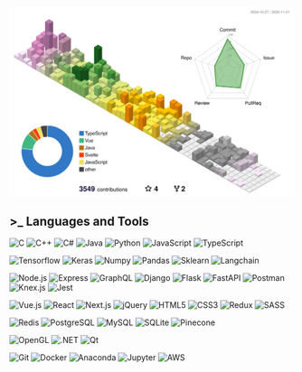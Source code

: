 ![profile-3d-contrib](https://raw.githubusercontent.com/NarciSource/NarciSource/output/profile-south-season-animate.svg)

## >\_ Languages and Tools

<img title="C" src="https://cdn.jsdelivr.net/gh/devicons/devicon@latest/icons/c/c-original.svg" width='50px' /> <img title="C++" src="https://cdn.jsdelivr.net/gh/devicons/devicon@latest/icons/cplusplus/cplusplus-original.svg" width='50px'/> <img title="C#" src="https://cdn.jsdelivr.net/gh/devicons/devicon@latest/icons/csharp/csharp-original.svg" width='50px' /> <img title="Java" src="https://cdn.jsdelivr.net/gh/devicons/devicon@latest/icons/java/java-original.svg" width='50px' /> <img title="Python" src="https://cdn.jsdelivr.net/gh/devicons/devicon@latest/icons/python/python-original.svg" width='50px' /> <img title="JavaScript" src="https://cdn.jsdelivr.net/gh/devicons/devicon@latest/icons/javascript/javascript-original.svg" width='50px' /> <img title="TypeScript" src="https://cdn.jsdelivr.net/gh/devicons/devicon@latest/icons/typescript/typescript-original.svg" width='50px' />

<img title="Tensorflow" src="https://cdn.jsdelivr.net/gh/devicons/devicon@latest/icons/tensorflow/tensorflow-original.svg" width='50px' /> <img title="Keras" src="https://cdn.jsdelivr.net/gh/devicons/devicon@latest/icons/keras/keras-original.svg" width='50px' /> <img title="Numpy" src="https://cdn.jsdelivr.net/gh/devicons/devicon@latest/icons/numpy/numpy-original.svg" width='50px' /> <img title="Pandas" src="https://cdn.jsdelivr.net/gh/devicons/devicon@latest/icons/pandas/pandas-original.svg" width='50px' /> <img title="Sklearn" src="https://cdn.jsdelivr.net/gh/devicons/devicon@latest/icons/scikitlearn/scikitlearn-original.svg" width='50px' /> <img title="Langchain" src="https://github.com/NarciSource/NarciSource/assets/26417221/416e8834-a8b5-46b1-9751-b6c839a95078" width='50px' />

<img title="Node.js" src="https://cdn.jsdelivr.net/gh/devicons/devicon@latest/icons/nodejs/nodejs-original-wordmark.svg" width='50px' /> <img title="Express" src="https://cdn.jsdelivr.net/gh/devicons/devicon@latest/icons/express/express-original.svg" width='50px' /> <img title="GraphQL" src="https://cdn.jsdelivr.net/gh/devicons/devicon@latest/icons/graphql/graphql-plain.svg" width='50px' />
<img title="Django" src="https://cdn.jsdelivr.net/gh/devicons/devicon@latest/icons/django/django-plain.svg" width='50px' /> <img title="Flask" src="https://cdn.jsdelivr.net/gh/devicons/devicon@latest/icons/flask/flask-original.svg" width='50px' /> <img title="FastAPI" src="https://cdn.jsdelivr.net/gh/devicons/devicon@latest/icons/fastapi/fastapi-original.svg" width='50px' /> <img title="Postman" src="https://cdn.jsdelivr.net/gh/devicons/devicon@latest/icons/postman/postman-original.svg" width='50px'/> <img title="Knex.js" src="https://cdn.jsdelivr.net/gh/devicons/devicon@latest/icons/knexjs/knexjs-original.svg" width='50px'/> <img title="Jest" src="https://cdn.jsdelivr.net/gh/devicons/devicon@latest/icons/jest/jest-plain.svg" width='50px'/>

<img title="Vue.js" src="https://cdn.jsdelivr.net/gh/devicons/devicon@latest/icons/vuejs/vuejs-original.svg" width='50px' /> <img title="React" src="https://cdn.jsdelivr.net/gh/devicons/devicon@latest/icons/react/react-original.svg" width='50px' /> <img title="Next.js" src="https://cdn.jsdelivr.net/gh/devicons/devicon@latest/icons/nextjs/nextjs-original.svg" width='50px' /> <img title="jQuery" src="https://cdn.jsdelivr.net/gh/devicons/devicon@latest/icons/jquery/jquery-original.svg" width='50px'/> <img title="HTML5" src="https://cdn.jsdelivr.net/gh/devicons/devicon@latest/icons/html5/html5-original.svg" width='50px'/> <img title="CSS3" src="https://cdn.jsdelivr.net/gh/devicons/devicon@latest/icons/css3/css3-original.svg" width='50px'/> <img title="Redux" src="https://cdn.jsdelivr.net/gh/devicons/devicon@latest/icons/redux/redux-original.svg" width='50px'/> <img title="SASS" src="https://cdn.jsdelivr.net/gh/devicons/devicon@latest/icons/sass/sass-original.svg" width='50px'/>

<img title="Redis" src="https://cdn.jsdelivr.net/gh/devicons/devicon@latest/icons/redis/redis-original.svg" width='50px' /> <img title="PostgreSQL" src="https://cdn.jsdelivr.net/gh/devicons/devicon@latest/icons/postgresql/postgresql-original.svg" width='50px' /> <img title="MySQL" src="https://cdn.jsdelivr.net/gh/devicons/devicon@latest/icons/mysql/mysql-original.svg" width='50px' /> <img title="SQLite" src="https://cdn.jsdelivr.net/gh/devicons/devicon@latest/icons/sqlite/sqlite-original.svg" width='50px' /> <img title="Pinecone" title="Pinecone" src="https://github.com/NarciSource/NarciSource/assets/26417221/81e1d54f-2e16-48f0-a475-5d666aef5d4c" width='50px' />

<img title="OpenGL" src="https://cdn.jsdelivr.net/gh/devicons/devicon@latest/icons/opengl/opengl-original.svg" width='50px'/> <img title=".NET" src="https://cdn.jsdelivr.net/gh/devicons/devicon@latest/icons/dot-net/dot-net-plain-wordmark.svg" width='50px' /> <img title="Qt" src="https://cdn.jsdelivr.net/gh/devicons/devicon@latest/icons/qt/qt-original.svg" width='50px' />

<img title="Git" src="https://cdn.jsdelivr.net/gh/devicons/devicon@latest/icons/git/git-original.svg" width='50px'/> <img title="Docker" src="https://cdn.jsdelivr.net/gh/devicons/devicon@latest/icons/docker/docker-original.svg" width='50px' /> <img title="Anaconda" src="https://cdn.jsdelivr.net/gh/devicons/devicon@latest/icons/anaconda/anaconda-original.svg" width='50px' /> <img title="Jupyter" src="https://cdn.jsdelivr.net/gh/devicons/devicon@latest/icons/jupyter/jupyter-original-wordmark.svg" width='50px'/> <img title="AWS" src="https://cdn.jsdelivr.net/gh/devicons/devicon@latest/icons/amazonwebservices/amazonwebservices-original-wordmark.svg" width='50px'/>
